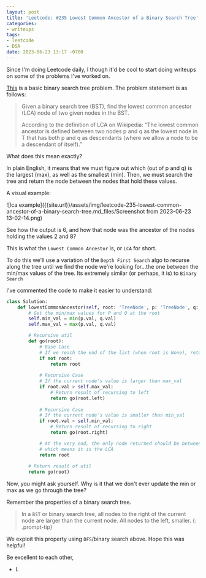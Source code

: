 ```yaml
---
layout: post
title: 'Leetcode: #235 Lowest Common Ancestor of a Binary Search Tree'
categories:
- writeups
tags:
- leetcode
- DSA
date: 2023-06-23 13:17 -0700
---
```

Since I'm doing Leetcode daily, I though it'd be cool to start doing writeups on some of the problems I've worked on.

[This](https://leetcode.com/problems/lowest-common-ancestor-of-a-binary-search-tree/) is a basic binary search tree problem. The problem statement is as follows:

> Given a binary search tree (BST), find the lowest common ancestor (LCA) node of two given nodes in the BST.
>
> According to the definition of LCA on Wikipedia: “The lowest common ancestor is defined between two nodes p and q as the lowest node in T that has both p and q as descendants (where we allow a node to be a descendant of itself).”

What does this mean exactly? 

In plain English, it means that we must figure out which (out of p and q) is the largest (max), as well as the smallest (min). Then, we must search the tree and return the node between the nodes that hold these values.

A visual example:

![lca example]({{site.url}}/assets/img/leetcode-235-lowest-common-ancestor-of-a-binary-search-tree.md_files/Screenshot from 2023-06-23 13-02-14.png)

See how the output is 6, and how that node was the ancestor of the nodes holding the values 2 and 8?

This is what the `Lowest Common Ancestor` is, or `LCA` for short.

To do this we'll use a variation of the `Depth First Search` algo to recurse along the tree until we find the node we're looking for...the one between the min/max values of the tree. Its extremely similar (or perhaps, it is) to `Binary Search`

I've commented the code to make it easier to understand:

```python
class Solution:
    def lowestCommonAncestor(self, root: 'TreeNode', p: 'TreeNode', q: 'TreeNode') -> 'TreeNode':
        # Get the min/max values for P and Q at the root
        self.min_val = min(p.val, q.val)
        self.max_val = max(p.val, q.val)

        # Recursive util
        def go(root):
			# Base Case
            # If we reach the end of the list (when root is None), return None
            if not root:
                return root
			
			# Recursive Case
            # If the current node's value is larger than max_val
            if root.val > self.max_val:
                # Return result of recursing to left
                return go(root.left)
            
			# Recursive Case
            # If the current node's value is smaller than min_val
            if root.val < self.min_val:
                # Return result of recursing to right
                return go(root.right)

            # At the very end, the only node returned should be between the nodes holding p and q
            # which means it is the LCA
            return root
        
        # Return result of util
        return go(root)
```

Now, you might ask yourself. Why is it that we don't ever update the min or max as we go through the tree?

Remember the properties of a binary search tree. 

> In a `BST` or binary search tree, all nodes to the right of the current node are larger than the current node. All nodes to the left, smaller.
{: .prompt-tip}

We exploit this property using `DFS`/binary search above. Hope this was helpful!

Be excellent to each other,
* L



